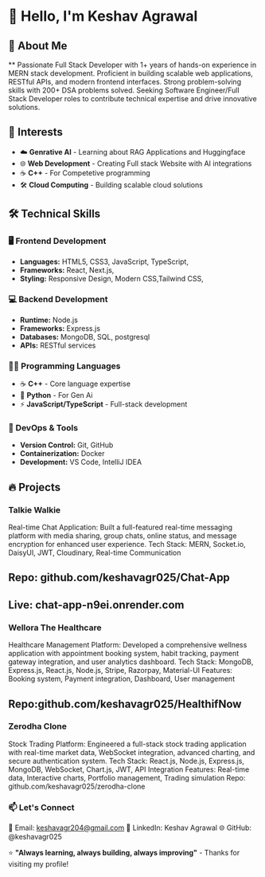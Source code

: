 # 👋 Hello, I'm Keshav Agrawal

## 🚀 About Me
** Passionate Full Stack Developer with 1+ years of hands-on experience in MERN stack development. Proficient in building
 scalable web applications, RESTful APIs, and modern frontend interfaces. Strong problem-solving skills with 200+ DSA problems
 solved. Seeking Software Engineer/Full Stack Developer roles to contribute technical expertise and drive innovative solutions.

## 🎯 Interests
- ☁️ **Genrative AI** - Learning about RAG Applications and Huggingface
- 🌐 **Web Development** - Creating Full stack Website with AI integrations
- ☕ **C++** - For Competetive programming 
- 🛠️ **Cloud Computing** - Building scalable cloud solutions

## 🛠️ Technical Skills

### 🖥️ Frontend Development
- **Languages:** HTML5, CSS3, JavaScript, TypeScript, 
- **Frameworks:** React, Next.js, 
- **Styling:** Responsive Design, Modern CSS,Tailwind CSS,

### 💻 Backend Development  
- **Runtime:** Node.js
- **Frameworks:** Express.js
- **Databases:** MongoDB, SQL, postgresql
- **APIs:** RESTful services

### 👨‍💼 Programming Languages
- ☕ **C++** - Core language expertise
- 🐍 **Python** - For Gen Ai
- ⚡ **JavaScript/TypeScript** - Full-stack development

### 🔧 DevOps & Tools
- **Version Control:** Git, GitHub
- **Containerization:** Docker
- **Development:** VS Code, IntelliJ IDEA

## 🔥 Projects

### Talkie Walkie

 Real-time Chat Application: Built a full-featured real-time messaging platform with media sharing,
 group chats, online status, and message encryption for enhanced user experience. Tech Stack: MERN, Socket.io, DaisyUI,
 JWT, Cloudinary, Real-time Communication
## Repo: github.com/keshavagr025/Chat-App 
## Live: chat-app-n9ei.onrender.com
 
###  Wellora The Healthcare

 Healthcare Management Platform: Developed a comprehensive wellness application with appointment
 booking system, habit tracking, payment gateway integration, and user analytics dashboard. Tech Stack: MongoDB,
 Express.js, React.js, Node.js, Stripe, Razorpay, Material-UI
 Features: Booking system, Payment integration, Dashboard, User management
## Repo:github.com/keshavagr025/HealthifNow
 
### Zerodha Clone
 Stock Trading Platform: Engineered a full-stack stock trading application with real-time market data,
 WebSocket integration, advanced charting, and secure authentication system. Tech Stack: React.js, Node.js, Express.js,
 MongoDB, WebSocket, Chart.js, JWT, API Integration
 Features: Real-time data, Interactive charts, Portfolio management, Trading simulation Repo:
 github.com/keshavagr025/zerodha-clone

 ### 📫 Let's Connect

📧 Email: keshavagr204@gmail.com
🔗 LinkedIn: Keshav Agrawal
🌐 GitHub: @keshavagr025

⭐ **"Always learning, always building, always improving"** - Thanks for visiting my profile!
